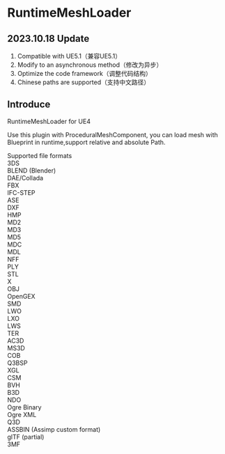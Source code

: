 # RuntimeMeshLoader
## 2023.10.18 Update
1. Compatible with UE5.1（兼容UE5.1）
2. Modify to an asynchronous method（修改为异步）
3. Optimize the code framework（调整代码结构）
4. Chinese paths are supported（支持中文路径）
## Introduce
RuntimeMeshLoader for UE4  
  
Use this plugin with ProceduralMeshComponent, you can load mesh with Blueprint in runtime,support relative and absolute Path.  

Supported file formats  
3DS  
BLEND (Blender)  
DAE/Collada  
FBX  
IFC-STEP  
ASE  
DXF  
HMP  
MD2  
MD3  
MD5  
MDC  
MDL  
NFF  
PLY  
STL  
X  
OBJ  
OpenGEX  
SMD  
LWO  
LXO  
LWS  
TER  
AC3D  
MS3D  
COB  
Q3BSP  
XGL  
CSM  
BVH  
B3D  
NDO  
Ogre Binary  
Ogre XML  
Q3D  
ASSBIN (Assimp custom format)  
glTF (partial)  
3MF  
